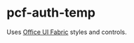 # pcf-auth-temp

Uses [Office UI Fabric](https://developer.microsoft.com/en-us/fabric#/get-started) styles and controls.